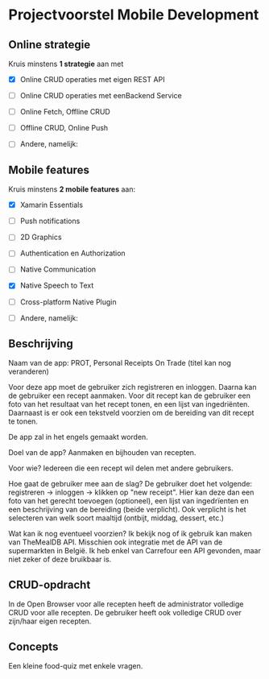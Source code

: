 # Projectvoorstel Mobile Development

## Online strategie

Kruis minstens **1 strategie** aan met

- [X] Online CRUD operaties met eigen REST API
- [ ] Online CRUD operaties met eenBackend Service
- [ ] Online Fetch, Offline CRUD
- [ ] Offline CRUD, Online Push
- [ ] Andere, namelijk: 


## Mobile features

Kruis minstens **2 mobile features** aan:

- [X] Xamarin Essentials
- [ ] Push notifications
- [ ] 2D Graphics
- [ ] Authentication en Authorization
- [ ] Native Communication
- [X] Native Speech to Text
- [ ] Cross-platform Native Plugin
- [ ] Andere, namelijk: 


## Beschrijving

Naam van de app: PROT, Personal Receipts On Trade (titel kan nog veranderen)

Voor deze app moet de gebruiker zich registreren en inloggen. Daarna kan de gebruiker een recept aanmaken. Voor dit recept kan de gebruiker
een foto van het resultaat van het recept tonen, en een lijst van ingedriënten. Daarnaast is er ook een tekstveld voorzien om de bereiding
van dit recept te tonen.

De app zal in het engels gemaakt worden.

Doel van de app?
Aanmaken en bijhouden van recepten.

Voor wie?
Iedereen die een recept wil delen met andere gebruikers.

Hoe gaat de gebruiker mee aan de slag?
De gebruiker doet het volgende: registreren -> inloggen -> klikken op "new receipt". Hier kan deze dan een foto van het gerecht toevoegen (optioneel),
een lijst van ingedrïenten en een beschrijving van de bereiding (beide verplicht). Ook verplicht is het selecteren van welk soort maaltijd (ontbijt, middag, dessert, etc.)

Wat kan ik nog eventueel voorzien?
Ik bekijk nog of ik gebruik kan maken van TheMealDB API. Misschien ook integratie met de API van de supermarkten in België. Ik heb enkel van Carrefour een API gevonden, 
maar niet zeker of deze bruikbaar is.


## CRUD-opdracht

In de Open Browser voor alle recepten heeft de administrator volledige CRUD voor alle recepten. De gebruiker heeft ook volledige CRUD over zijn/haar eigen recepten.


## Concepts

Een kleine food-quiz met enkele vragen.